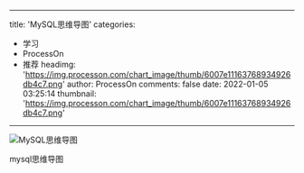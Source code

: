
---
title: 'MySQL思维导图'
categories: 
 - 学习
 - ProcessOn
 - 推荐
headimg: 'https://img.processon.com/chart_image/thumb/6007e11163768934926db4c7.png'
author: ProcessOn
comments: false
date: 2022-01-05 03:25:14
thumbnail: 'https://img.processon.com/chart_image/thumb/6007e11163768934926db4c7.png'
---

<div>   
<img class="thumb" alt="MySQL思维导图" src="https://img.processon.com/chart_image/thumb/6007e11163768934926db4c7.png" referrerpolicy="no-referrer">
<p>mysql思维导图</p>  
</div>
            